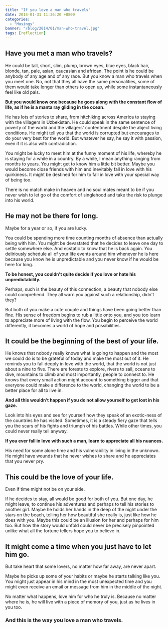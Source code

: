 ```yaml
---
title: "If you love a man who travels"
date: 2014-01-31 11:36:20 +0800
categories:
  - "Musings"
banner: "/blog/2014/01/man-who-travel.jpg"
tags: [reflection]
---
```

## Have you met a man who travels?

He could be tall, short, slim, plump, brown eyes, blue eyes, black hair, blonde, tan, pale, asian, caucasian and african. The point is he could be anybody of any age and of any race. But you know a man who travels when you meet one. No, not that they all have the same personalities, some of them would take longer than others to open up, while some instantaneously feel like old pals.

**But you would know one because he goes along with the constant flow of life, as if he is a manta ray gliding in the ocean.**

He has lots of stories to share, from hitchiking across America to staying with the villagers in Uzbekistan. He could speak in the same sentence of poverty of the world and the villagers' contentment despite the abject living conditions. He might tell you that the world is corrupted but encourages to do your very best for the world. But whatever he say, he say it with passion, even if it is also with contradiction.

You might be lucky to meet him at the funny moment of his life, whereby he is staying for a while in a country. By a while, I mean anything ranging from months to years. You might get to know him a little bit better. Maybe you would become close friends with him and inevitably fall in love with his quirkiness. It might be destined for him to fall in love with your special way of being too.

There is no match make in heaven and no soul mates meant to be if you never wish to let go of the comfort of singlehood and take the risk to plunge into his world.

## He may not be there for long.

Maybe for a year or so, if you are lucky.

You could be spending more time counting months of absence than actually being with him. You might be devastated that he decides to leave one day to settle somewhere else. And ecstatic to know that he is back again. You deliriously schedule all of your life events around him whenever he is here because you know he is unpredictable and you never know if he would be here for long.


**To be honest, you couldn't quite decide if you love or hate his unpredictability.**

Perhaps, such is the beauty of this connection, a beauty that nobody else could comprehend. They all warn you against such a relationship, didn't they?

But both of you make a cute couple and things have been going better than fine. His sense of freedom begins to rub a little onto you, and you too learn to appreciate more of living with the flow. You begin to perceive the world differently, it becomes a world of hope and possibilities.

## It could be the beginning of the best of your life.

He knows that nobody really knows what is going to happen and the most we could do is to be grateful of today and make the most out of it. He reminds you to fall deeply in love with the world, that the world is not just about a nine to five. There are forests to explore, rivers to sail, oceans to dive, mountains to climb and most importantly, people to connect to. He knows that every small action might account to something bigger and that everyone could make a difference to the world, changing the world to be a better place for all to live in.

**And all this wouldn’t happen if you do not allow yourself to get lost in his gaze.**

Look into his eyes and see for yourself how they speak of an exotic-ness of the countries he has visited. Sometimes, it is a steady fiery gaze that tells you the scars of his fights and triumph of his battles. While other times, you could never really tell anyway.

**If you ever fall in love with such a man, learn to appreciate all his nuances.**

His need for some alone time and his vulnerability in living in the unknown. He might have wounds that he never wishes to share and he appreciates that you never pry.

## This could be the love of your life.

Even if time might not be on your side.

If he decides to stay, all would be good for both of you. But one day, he might leave, to continue his adventures and perhaps to tell his stories to another girl. Maybe he holds her hands in the deep of the night under the stars on the beach, telling her how beautiful she really is, just like how he does with you. Maybe this could be an illusion for her and perhaps for him too. But how the story would unfold could never be precisely pinpointed unlike what all the fortune tellers hope you to believe in.

## It might come a time when you just have to let him go.

But take heart that some lovers, no matter how far away, are never apart.

Maybe he picks up some of your habits or maybe he starts talking like you. You might just appear in his mind in the most unexpected time and you might even receive an email or message from him in the middle of the night.

No matter what happens, love him for who he truly is. Because no matter where he is, he will live with a piece of memory of you, just as he lives in you too.

### And this is the way you love a man who travels.
